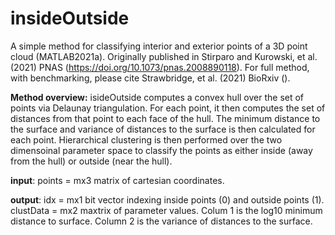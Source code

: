 # insideOutside
A simple method for classifying interior and exterior points of a 3D point cloud (MATLAB2021a). 
Originally published in Stirparo and Kurowski, et al. (2021) PNAS (https://doi.org/10.1073/pnas.2008890118).
For full method, with benchmarking, please cite Strawbridge, et al. (2021) BioRxiv ().

**Method overview:**
isideOutside computes a convex hull over the set of points via Delaunay triangulation. 
For each point, it then computes the set of distances from that point to each face of the hull.
The minimum distance to the surface and variance of distances to the surface is then calculated for each point.
Hierarchical clustering is then performed over the two dimensoinal parameter space to classify the points as either inside (away from the hull) or outside (near the hull).

**input**: points = mx3 matrix of cartesian coordinates. 

**output**: idx = mx1 bit vector indexing inside points (0) and outside points (1).
        clustData = mx2 maxtrix of parameter values. 
                    Colum 1 is the log10 minimum distance to surface. 
                    Column 2 is the variance of distances to the surface.

